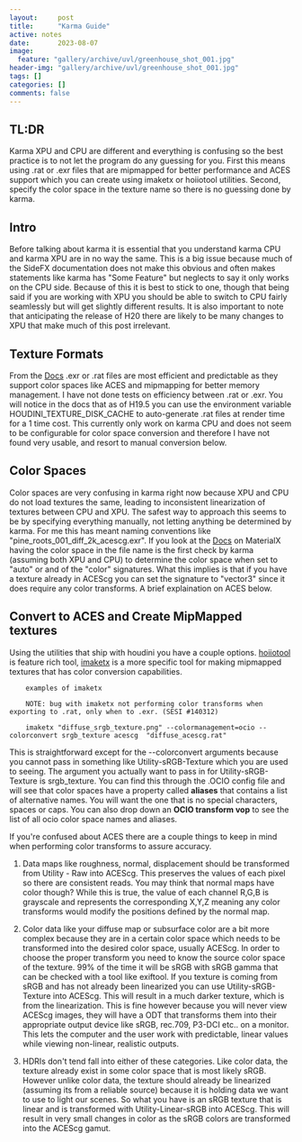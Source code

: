 ```yaml
---
layout:     post
title:      "Karma Guide"
active: notes
date:       2023-08-07
image:
  feature: "gallery/archive/uvl/greenhouse_shot_001.jpg"
header-img: "gallery/archive/uvl/greenhouse_shot_001.jpg"
tags: []
categories: []
comments: false
---
```


## TL:DR

Karma XPU and CPU are different and everything is confusing so the best practice is to not let the program do any guessing for you. First this means using .rat or .exr files that are mipmapped for better performance and ACES support which you can create using imaketx or hoiiotool utilities. Second, specify the color space in the texture name so there is no guessing done by karma.  

## Intro 

Before talking about karma it is essential that you understand karma CPU and karma XPU are in no way the same. This is a big issue because much of the SideFX documentation does not make this obvious and often makes statements like karma has "Some Feature" but neglects to say it only works on the CPU side. Because of this it is best to stick to one, though that being said if you are working with XPU you should be able to switch to CPU fairly seamlessly but will get slightly different results. It is also important to note that anticipating the release of H20 there are likely to be many changes to XPU that make much of this post irrelevant.

## Texture Formats

From the [Docs](https://www.sidefx.com/docs/houdini/solaris/kug/materials.html#maps) .exr or .rat files are most efficient and predictable as they support color spaces like ACES and mipmapping for better memory management. I have not done tests on efficiency between .rat or .exr. You will notice in the docs that as of H19.5 you can use the environment variable HOUDINI_TEXTURE_DISK_CACHE to auto-generate .rat files at render time for a 1 time cost. This currently only work on karma CPU and does not seem to be configurable for color space conversion and therefore I have not found very usable, and resort to manual conversion below. 

## Color Spaces

Color spaces are very confusing in karma right now because XPU and CPU do not load textures the same, leading to inconsistent linearization of textures between CPU and XPU. The safest way to approach this seems to be by specifying everything manually, not letting anything be determined by karma. For me this has meant naming conventions like "pine_roots_001_diff_2k_acescg.exr". If you look at the [Docs](https://www.sidefx.com/docs/houdini/solaris/kug/materials.html#maps) on MaterialX having the color space in the file name is the first check by karma (assuming both XPU and CPU) to determine the color space when set to "auto" or and of the "color" signatures. What this implies is that if you have a texture already in ACEScg you can set the signature to "vector3" since it does require any color transforms. A brief explaination on ACES below. 

## Convert to ACES and Create MipMapped textures

Using the utilities that ship with houdini you have a couple options. [hoiiotool](https://www.sidefx.com/docs/houdini/ref/utils/hoiiotool.html) is feature rich tool, [imaketx](https://www.sidefx.com/docs/houdini/ref/utils/imaketx.html) is a more specific tool for making mipmapped textures that has color conversion capabilities. 

        examples of imaketx

        NOTE: bug with imaketx not performing color transforms when exporting to .rat, only when to .exr. (SESI #140312)

        imaketx "diffuse_srgb_texture.png" --colormanagement=ocio --colorconvert srgb_texture acescg  "diffuse_acescg.rat" 

This is straightforward except for the --colorconvert arguments because you cannot pass in something like Utility-sRGB-Texture which you are used to seeing. The argument you actually want to pass in for Utility-sRGB-Texture is srgb_texture. You can find this through the .OCIO config file and will see that color spaces have a property called **aliases** that contains a list of alternative names. You will want the one that is no special characters, spaces or caps. You can also drop down an **OCIO transform vop** to see the list of all ocio color space names and aliases.

If you're confused about ACES there are a couple things to keep in mind when performing color transforms to assure accuracy.

  1. Data maps like roughness, normal, displacement should be transformed from Utility - Raw into ACEScg. This preserves the values of each pixel so there are consistent reads. You may think that normal maps have color though? While this is true, the value of each channel R,G,B is grayscale and represents the corresponding X,Y,Z meaning any color transforms would modify the positions defined by the normal map. 

  2. Color data like your diffuse map or subsurface color are a bit more complex because they are in a certain color space which needs to be transformed into the desired color space, usually ACEScg. In order to choose the proper transform you need to know the source color space of the texture. 99% of the time it will be sRGB with sRGB gamma that can be checked with a tool like exiftool. If you texture is coming from sRGB and has not already been linearized you can use Utility-sRGB-Texture into ACEScg. This will result in a much darker texture, which is from the linearization. This is fine however because you will never view ACEScg images, they will have a ODT that transforms them into their appropriate output device like sRGB, rec.709, P3-DCI etc.. on a monitor. This lets the computer and the user work with predictable, linear values while viewing non-linear, realistic outputs.

  3. HDRIs don't tend fall into either of these categories. Like color data, the texture already exist in some color space that is most likely sRGB. However unlike color data, the texture should already be linearized (assuming its from a reliable source) because it is holding data we want to use to light our scenes. So what you have is an sRGB texture that is linear and is transformed with Utility-Linear-sRGB into ACEScg. This will result in very small changes in color as the sRGB colors are transformed into the ACEScg gamut. 



